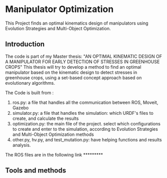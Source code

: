 # Manipulator Optimization 
This Project finds an optimal kinematics design of manipulators using Evolution Strategies and Multi-Object Optimization.

## Introduction 
The code is part of my Master thesis: "AN OPTIMAL KINEMATIC DESIGN OF A MANIPULATOR FOR EARLY DETECTION OF STRESSES IN GREENHOUSE CROPS"
This thesis will try to develop a method to find an optimal manipulator based on the kinematic design to detect stresses in greenhouse crops, using a set-based concept approach based on evolutionary algorithms.

The Code is built from :
1) ros.py: a file that handles all the communication between ROS, Moveit, Gazebo 
2) simulator.py:  a file that handles the simulation:  which URDF's files to create, and calculate the results
3) optimization.py: the main file of the project.   select which configurations to create and enter to the simulation, according to Evolution Strategies and Multi-Object Optimization methods
4) other.py, hv.py, and test_mutation.py:  have helping functions and results analysis.

The ROS files are in the following link *********

## Tools and methods
